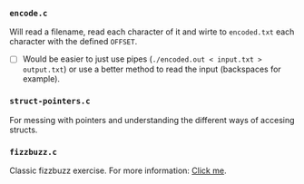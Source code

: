 ### `encode.c`
Will read a filename, read each character of it and wirte to `encoded.txt` each character with the defined `OFFSET`.
- [ ] Would be easier to just use pipes (`./encoded.out < input.txt > output.txt`) or use a better method to read the input (backspaces for example).

### `struct-pointers.c`
For messing with pointers and understanding the different ways of accesing structs.

### `fizzbuzz.c`
Classic fizzbuzz exercise. For more information: [Click me](https://en.wikipedia.org/wiki/Fizz_buzz).
